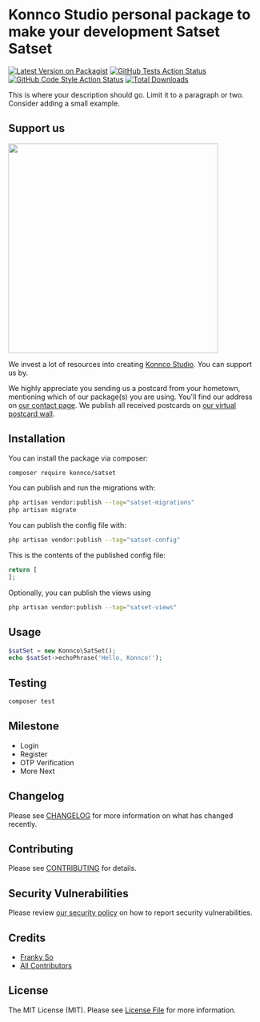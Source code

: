 # Konnco Studio personal package to make your development Satset Satset

[![Latest Version on Packagist](https://img.shields.io/packagist/v/konnco/satset.svg?style=flat-square)](https://packagist.org/packages/konnco/satset)
[![GitHub Tests Action Status](https://img.shields.io/github/workflow/status/konnco/satset/run-tests?label=tests)](https://github.com/konnco/satset/actions?query=workflow%3Arun-tests+branch%3Amain)
[![GitHub Code Style Action Status](https://img.shields.io/github/workflow/status/konnco/satset/Fix%20PHP%20code%20style%20issues?label=code%20style)](https://github.com/konnco/satset/actions?query=workflow%3A"Fix+PHP+code+style+issues"+branch%3Amain)
[![Total Downloads](https://img.shields.io/packagist/dt/konnco/satset.svg?style=flat-square)](https://packagist.org/packages/konnco/satset)

This is where your description should go. Limit it to a paragraph or two. Consider adding a small example.

## Support us

[<img src="https://github-ads.s3.eu-central-1.amazonaws.com/SatSet.jpg?t=1" width="419px" />](https://spatie.be/github-ad-click/SatSet)

We invest a lot of resources into creating [Konnco Studio](https://konnco.com). You can support us by.

We highly appreciate you sending us a postcard from your hometown, mentioning which of our package(s) you are using. You'll find our address on [our contact page](https://spatie.be/about-us). We publish all received postcards on [our virtual postcard wall](https://spatie.be/open-source/postcards).

## Installation

You can install the package via composer:

```bash
composer require konnco/satset
```

You can publish and run the migrations with:

```bash
php artisan vendor:publish --tag="satset-migrations"
php artisan migrate
```

You can publish the config file with:

```bash
php artisan vendor:publish --tag="satset-config"
```

This is the contents of the published config file:

```php
return [
];
```

Optionally, you can publish the views using

```bash
php artisan vendor:publish --tag="satset-views"
```

## Usage

```php
$satSet = new Konnco\SatSet();
echo $satSet->echoPhrase('Hello, Konnco!');
```

## Testing

```bash
composer test
```

## Milestone
* Login
* Register
* OTP Verification
* More Next

## Changelog

Please see [CHANGELOG](CHANGELOG.md) for more information on what has changed recently.

## Contributing

Please see [CONTRIBUTING](CONTRIBUTING.md) for details.

## Security Vulnerabilities

Please review [our security policy](../../security/policy) on how to report security vulnerabilities.

## Credits

- [Franky So](https://github.com/Konnco)
- [All Contributors](../../contributors)

## License

The MIT License (MIT). Please see [License File](LICENSE.md) for more information.
